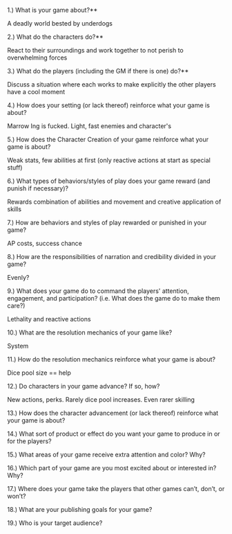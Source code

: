 1.) What is your game about?**

A deadly world bested by underdogs

2.) What do the characters do?**

React to their surroundings and work together to not perish to overwhelming forces

3.) What do the players (including the GM if there is one) do?**

Discuss a situation where each works to make explicitly the other players have a cool moment

4.) How does your setting (or lack thereof) reinforce what your game is about?

Marrow Ing is fucked. Light, fast enemies and character's

5.) How does the Character Creation of your game reinforce what your game is about?

Weak stats, few abilities at first (only reactive actions at start as special stuff)

6.) What types of behaviors/styles of play does your game reward (and punish if necessary)?

Rewards combination of abilities and movement and creative application of skills

7.) How are behaviors and styles of play rewarded or punished in your game?

AP costs, success chance

8.) How are the responsibilities of narration and credibility divided in your game?

Evenly?

9.) What does your game do to command the players' attention, engagement, and participation? (i.e. What does the game do to make them care?)

Lethality and reactive actions

10.) What are the resolution mechanics of your game like?

System

11.) How do the resolution mechanics reinforce what your game is about?

Dice pool size == help

12.) Do characters in your game advance? If so, how?

New actions, perks. Rarely dice pool increases. Even rarer skilling

13.) How does the character advancement (or lack thereof) reinforce what your game is about?

14.) What sort of product or effect do you want your game to produce in or for the players?

15.) What areas of your game receive extra attention and color? Why?

16.) Which part of your game are you most excited about or interested in? Why?

17.) Where does your game take the players that other games can’t, don’t, or won’t?

18.) What are your publishing goals for your game?

19.) Who is your target audience?